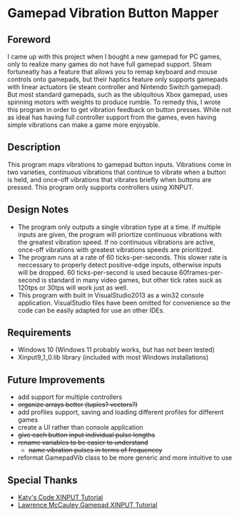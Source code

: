 # Gamepad Vibration Button Mapper

## Foreword

I came up with this project when I bought a new gamepad for PC games, only to realize many games do not have full gamepad support. Steam fortuneatly has a feature that allows you to remap keyboard and mouse controls onto gamepads, but their haptics feature only supports gamepads with linear actuators (ie steam controller and Nintendo Switch gamepad). But most standard gamepads, such as the ubiquitous Xbox gamepad, uses spinning motors with weights to produce rumble. To remedy this, I wrote this program in order to get vibration feedback on button presses. While not as ideal has having full controller support from the games, even having simple vibrations can make a game more enjoyable.

## Description

This program maps vibrations to gamepad button inputs. Vibrations come in two varieties, continuous vibrations that continue to vibrate when a button is held, and once-off vibrations that vibrates briefly when buttons are pressed. This program only supports controllers using XINPUT.

## Design Notes

- The program only outputs a single vibration type at a time. If multiple inputs are given, the program will priortize continuous vibrations with the greatest vibration speed. If no continuous vibrations are active, once-off vibrations with greatest vibrations speeds are prioritized.
- The program runs at a rate of 60 ticks-per-seconds. This slower rate is neccessary to properly detect positive-edge inputs, otherwise inputs will be dropped. 60 ticks-per-second is used because 60frames-per-second is standard in many video games, but other tick rates suck as 120tps or 30tps will work just as well.
- This program with built in VisualStudio2013 as a win32 console application. VisualStudio files have been omitted for convenience so the code can be easily adapted for use an other IDEs.

## Requirements

- Windows 10 (Windows 11 probably works, but has not been tested)
- Xinput9_1_0.lib library (included with most Windows installations)

## Future Improvements

- add support for multiple controllers
- ~~organize arrays better (tuples? vectors?)~~
- add profiles support, saving and loading different profiles for different games
- create a UI rather than console application
- ~~give each button input individual pulse lengths~~
- ~~rename variables to be easier to understand~~
  - ~~name vibration pulses in terms of frequencey~~
- reformat GamepadVib class to be more generic and more intuitive to use

## Special Thanks

- [Katy's Code XINPUT Tutorial](https://katyscode.wordpress.com/2013/08/30/xinput-tutorial-part-1-adding-gamepad-support-to-your-windows-game/)
- [Lawrence McCauley Gamepad XINPUT Tutorial](https://lcmccauley.wordpress.com/2014/01/05/gamepad-input-tutorial/)
